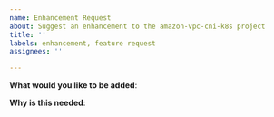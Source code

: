 ```yaml
---
name: Enhancement Request
about: Suggest an enhancement to the amazon-vpc-cni-k8s project
title: ''
labels: enhancement, feature request
assignees: ''

---
```


<!--
For urgent operational issues, please contact AWS Support directly at https://aws.amazon.com/premiumsupport/

If you think you have found a potential security issue, please do not post it as an issue. Instead, follow the instructions at https://aws.amazon.com/security/vulnerability-reporting/ or email AWS Security directly at aws-security@amazon.com

For Network Policy enhancements, please file at https://github.com/aws/aws-network-policy-agent/issues

Please only use this template for submitting enhancement requests.
-->

**What would you like to be added**:

**Why is this needed**:
